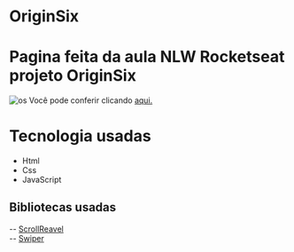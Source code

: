 
# OriginSix
<h1>Pagina feita da aula NLW Rocketseat projeto OriginSix</h1>

![os](https://user-images.githubusercontent.com/74004642/127776410-a34db35c-f10f-48f6-bce4-f4ad4f4774c8.png)
Você pode conferir clicando <a href="https://lucascurty.github.io/OriginSix/" >aqui.</a>

# Tecnologia usadas
- Html
- Css
- JavaScript

## Bibliotecas usadas
-- <a href="https://scrollrevealjs.org/guide/hello-world.html"> ScrollReavel</a> <br>
-- <a href="https://swiperjs.com/get-started">Swiper</a>
